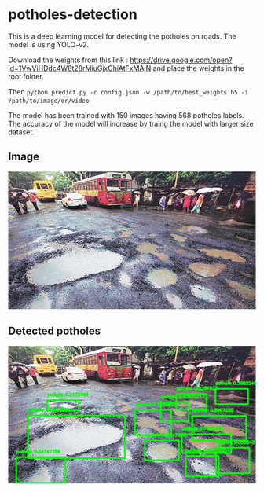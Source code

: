 # potholes-detection
This is a deep learning model for detecting the potholes on roads. The model is using YOLO-v2. 

Download the weights from this link : https://drive.google.com/open?id=1VwViHDdc4W8t28rMiuGjxChiAtFxMAjN
and place the weights in the root folder. 

Then
`python predict.py -c config.json -w /path/to/best_weights.h5 -i /path/to/image/or/video`

The model has been trained with 150 images having 568 potholes labels. The accuracy of the model will increase by traing the model with larger size dataset. 

## Image

![Road with potholes](images/1.jpg?raw=true "Road with Potholes")

## Detected potholes
![Road with potholes detected](images/1_detected.jpg?raw=true "Road with Potholes Detected")
